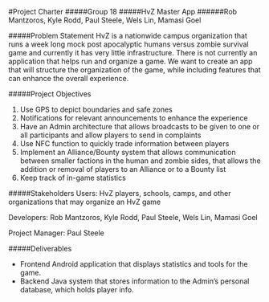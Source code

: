 #Project Charter
#####Group 18
#####HvZ Master App
######Rob Mantzoros, Kyle Rodd, Paul Steele, Wels Lin, Mamasi Goel

#####Problem Statement
HvZ is a nationwide campus organization that runs a week long mock post apocalyptic humans versus zombie survival game and currently it has very little infrastructure. There is not currently an application that helps run and organize a game. We want to create an app that will structure the organization of the game, while including features that can enhance the overall experience.

#####Project Objectives

1.	Use GPS to depict boundaries and safe zones
2.	Notifications for relevant announcements to enhance the experience
3.	Have an Admin architecture that allows broadcasts to be given to one or all participants and allow players to send in complaints
4.	Use NFC function to quickly trade information between players
5.	Implement an Alliance/Bounty system that allows communication between smaller factions in the human and zombie sides, that allows the addition or removal of players to an Alliance or to a Bounty list
6.	Keep track of in-game statistics

#####Stakeholders
Users: HvZ players, schools, camps, and other organizations that may organize an HvZ game

Developers: Rob Mantzoros, Kyle Rodd, Paul Steele, Wels Lin, Mamasi Goel

Project Manager: Paul Steele

#####Deliverables

* Frontend Android application that displays statistics and tools for the game.
* Backend Java system that stores information to the Admin’s personal database, which holds player info.

